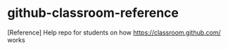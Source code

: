 # github-classroom-reference
[Reference] Help repo for students on how https://classroom.github.com/ works

